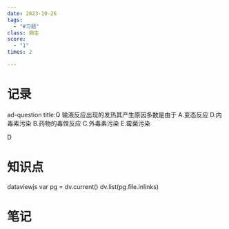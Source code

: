 ```yaml
---
date: 2023-10-26
tags:
  - "#习题"
class: 病生
score:
  - "1"
times: 2

---
```



记录
==
ad-question
title:Q
输液反应出现的发热其产生原因多数是由于
A.变态反应
D.内毒素污染
B.药物的毒性反应
C.外毒素污染
E.霉菌污染



D


知识点
==
dataviewjs
var pg = dv.current()
dv.list(pg.file.inlinks)


笔记
==